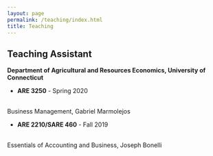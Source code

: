 ```yaml
---
layout: page
permalink: /teaching/index.html
title: Teaching
---
```


## Teaching Assistant

**Department of Agricultural and Resources Economics, University of Connecticut**

- **ARE 3250** - Spring 2020
<br>
Business Management, Gabriel Marmolejos

- **ARE 2210/SARE 460** - Fall 2019
<br>
Essentials of Accounting and Business, Joseph Bonelli
 